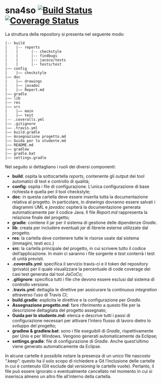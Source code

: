 ﻿# sna4so [![Build Status](https://travis-ci.com/softeng1819-inf-uniba/progetto1819-hopcroft.svg?token=ZFhnSrQ7sDzkCC2aYTdK&branch=master)](https://travis-ci.com/softeng1819-inf-uniba/progetto1819-hopcroft) [![Coverage Status](https://coveralls.io/repos/github/softeng1819-inf-uniba/progetto1819-hopcroft/badge.svg?branch=master&t=MUNm8S)](https://coveralls.io/github/softeng1819-inf-uniba/progetto1819-hopcroft?branch=master)

La struttura della repository si presenta nel seguente modo:
```
|-- build
|    |-- reports
|    |      |-- checkstyle
|    |      |-- findbugs
|    |      |-- jacoco/tests
|    |      |-- tests/test
|–– config
|    |–– checkstyle
|–– doc
|    |–– drawings
|    |–– javadoc 
|    |–– Report.md
|–– gradle
|–– lib
|–– res
|–– src
|    |–– main
|    |–– test
|-- .coveralls.yml
|–– .gitignore
|–– .travis.yml
|–– build.gradle
|–– Assegnazione progetto.md
|–– Guida per lo studente.md
|–– README.md
|–– gradlew
|–– gradle.bat
|–– settings.gradle
```

Nel seguito si dettagliano i ruoli dei diversi componenti:
- **build**: ospita la sottocartella *reports*, contenente gli output dei tool automatici di test e controllo di qualità;
- **config**: ospita i file di configurazione. L’unica configurazione di base richiesta è quella per il tool checkstyle;
- **doc**: in questa cartella deve essere inserita tutta la documentazione relativa al progetto. In particolare, in *drawings* dovranno essere salvati i diagrammi UML e *javadoc* ospiterà la documentazione generata automaticamente per il codice Java. Il file *Report.md* rappresenta la relazione finale del progetto;
- **gradle**: contiene il jar per il sistema di gestione delle dipendenze *Gradle*.
- **lib**: creata per includere eventuali *jar* di librerie esterne utilizzate dal progetto.
- **res**: la cartella deve contenere tutte le risorse usate dal sistema (immagini, testi ecc.)
- **src**: la cartella principale del progetto, in cui scrivere tutto il codice dell’applicazione. In *main* ci saranno i file sorgente e *test* conterrà i test di unità previsti.
- **.coveralls.yml**: specifica il servizio travis-ci e il token del repository (privato) per il quale visualizzare la percentuale di code coverage dei casi test generata dal tool *JaCoCo*;
- **.gitignore**: specifica tutti i file che devono essere esclusi dal sistema di controllo versione.
- **.travis.yml**: dettaglia le direttive per assicurare la *continuous integration* attraverso l’uso di Travis CI;
- **build.gradle**: esplicita le direttive e la configurazione per *Gradle*. 
- **Assegnazione progetto.md**: fare riferimento a questo file per la descrizione dettagliata del progetto assegnato;
- **Guida per lo studente.md:** elenca e descrive tutti i passi di configurazione necessari per attivare l’intero flusso di lavoro dietro lo sviluppo del progetto;
- **gradlew & gradlew.bat**: sono i file eseguibili di *Gradle*, rispettivamente per Unix e per Windows. Vengono generati automaticamente da Eclipse;
- **settings.gradle**: file di configurazione di *Gradle*. Anche quest’ultimo viene generato automaticamente da Eclipse.


In alcune cartelle è possibile notare la presenza di un unico file nascosto “.keep”: questo ha il solo scopo di richiedere a Git l’inclusione delle cartelle in cui è contenuto (Git esclude dal *versioning* le cartelle vuote). Pertanto, il file può essere ignorato o eventualmente cancellato nel momento in cui si inserisca almeno un altro file all’interno della cartella.

